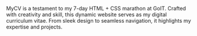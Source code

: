 MyCV is a testament to my 7-day HTML + CSS marathon at GoIT. 
Crafted with creativity and skill, this dynamic website serves as my digital curriculum vitae. 
From sleek design to seamless navigation, it highlights my expertise and projects.

